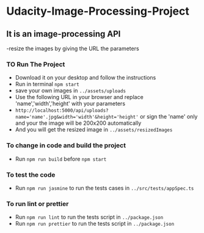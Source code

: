# Udacity-Image-Processing-Project
 
## It is an image-processing API 
 -resize the images by giving the URL the parameters

### TO Run The Project 
- Download it on your desktop and follow the instructions
- Run in terminal ```npm start```
- save your own images in ```../assets/uploads```
- Use the following URL in your browser and replace 'name','width','height' with your parameters
- ```http://localhost:5000/api/uploads?name='name'.jpg&width='width'&height='height'``` or sign the 'name' only and your
  the image will be 200x200 automatically
- And you will get the resized image in ```../assets/resizedImages```

### To change in code and build the project
- Run ```npm run build``` before ```npm start```

### To test the code 
- Run ```npm run jasmine``` to run the tests cases in ```../src/tests/appSpec.ts```

### To run lint or prettier
- Run ```npm run lint``` to run the tests script in ```../package.json```
- Run ```npm run prettier``` to run the tests script in ```../package.json```
